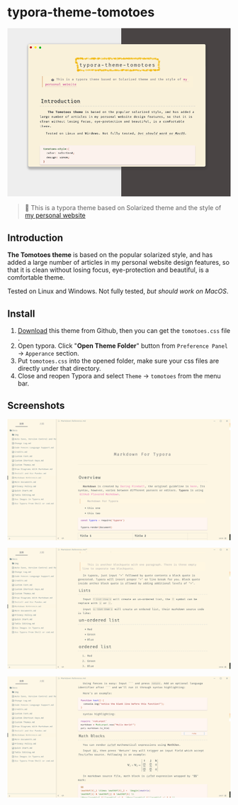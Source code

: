 # typora-theme-tomotoes

![1548252422](assets/README/tomotoes.png)

> :tomato: This is a typora theme based on Solarized theme and the style of [my personal website](https://tomotoes.com/)



## Introduction

 **The Tomotoes theme** is based on the popular solarized style, and has added a large number of articles in my personal website design features, so that it is clean without losing focus, eye-protection and beautiful, is a comfortable theme.

Tested on Linux and Windows. Not fully tested, *but should work on MacOS*.



## Install

1. [Download](https://github.com/Tomotoes/typora-theme-tomotoes/releases/download/v1.0/tomotoes.css) this theme from Github, then you can get the `tomotoes.css` file .
2. Open typora. Click "**Open Theme Folder**" button from `Preference Panel` → `Apperance` section.
3. Put `tomotoes.css` into the opened folder, make sure your css files are directly under that directory.
4. Close and reopen Typora and select `Theme` → `tomotoes` from the menu bar.




## Screenshots

![1548252422647](assets/README/1548252422647.png)



![1548252463123](assets/README/1548252463123.png)



![1548252475839](assets/README/1548252475839.png)

